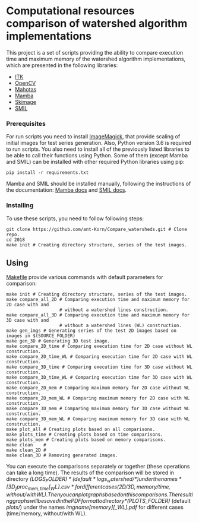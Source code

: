 # Computational resources comparison of watershed algorithm implementations 

This project is a set of scripts providing the ability to compare execution time and maximum memory of the watershed algorithm implementations, which are presented in the following libraries:
* [ITK](https://github.com/InsightSoftwareConsortium/ITK "Insight Segmentation and Registration Toolkit")
* [OpenCV](https://github.com/opencv/opencv "Open Source Computer Vision Library")
* [Mahotas](https://github.com/luispedro/mahotas "Mahotas")
* [Mamba](https://github.com/nicolasBeucher/mamba-image "Mathematical Morphology library Image")
* [Skimage](https://github.com/scikit-image/scikit-image "scikit-image")
* [SMIL](https://github.com/ensmp-cmm/smil "Simple Morphological Image Library")

### Prerequisites

For run scripts you need to install [ImageMagick](https://github.com/ImageMagick/ImageMagick "ImageMagick"), that provide scaling of initial images for test series generation.
Also, Python version 3.6 is required to run scripts.
You also need to install all of the previously listed libraries to be able to call their functions using Python. Some of them (except Mamba and SMIL) can be installed with other required Python libraries using pip:
```
pip install -r requirements.txt
```
Mamba and SMIL should be installed manually, following the instructions of the documentation: [Mamba docs](http://www.mamba-image.org/doc.html) and [SMIL docs](http://smil.cmm.mines-paristech.fr/wiki/doku.php/download).

### Installing

To use these scripts, you need to follow following steps:

```
git clone https://github.com/ant-Korn/Compare_watersheds.git # Clone repo.
cd 2018
make init # Creating directory structure, series of the test images. 
```

## Using

[Makefile](./Makefile) provide various commands with default parameters for comparison:
```
make init # Creating directory structure, series of the test images. 
make compare_all_2D # Comparing execution time and maximum memory for 2D case with and
                    # without a watershed lines construction.
make compare_all_3D # Comparing execution time and maximum memory for 3D case with and
                    # without a watershed lines (WL) construction.
make gen_imgs # Generating series of the test 2D images based on images in $(SOURCE_FOLDER)
make gen_3D # Generating 3D test image.
make compare_2D_time # Comparing execution time for 2D case without WL construction.
make compare_2D_time_WL # Comparing execution time for 2D case with WL construction.
make compare_3D_time # Comparing execution time for 3D case without WL construction.
make compare_3D_time_WL # Comparing execution time for 3D case with WL construction.
make compare_2D_mem # Comparing maximum memory for 2D case without WL construction.
make compare_2D_mem_WL # Comparing maximum memory for 2D case with WL construction.
make compare_3D_mem # Comparing maximum memory for 3D case without WL construction.
make compare_3D_mem_WL # Comparing maximum memory for 3D case with WL construction.
make plot_all # Creating plots based on all comparisons.
make plots_time # Creating plots based on time comparisons.
make plots_mem # Creating plots based on memory comparisons.
make clean    #
make clean_2D #
make clean_3D # Removing generated images.
```

You can execute the comparisons separately or together (these operations can take a long time). The results of the comparison will be stored in directory *$(LOGS_FOLDER)* (default *logs_watershed/*) under the names *[3D_]proc_{mem,time}[_WL].csv* for different cases (2D/3D, memory/time, without/with WL).
Then you can plot graphs based on this comparisons. The resulting graphs will be saved in the PDF format to directory *$(PLOTS_FOLDER)* (default *plots/*) under the names *imgname[memory][_WL].pdf* for different cases (time/memory, without/with WL).
